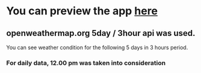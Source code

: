 # You can preview the app [here](https://murtazaaylak.github.io/weather-app/)

## openweathermap.org 5day / 3hour api was used.

You can see weather condition for the following 5 days in 3 hours period.

### For daily data, 12.00 pm was taken into consideration
